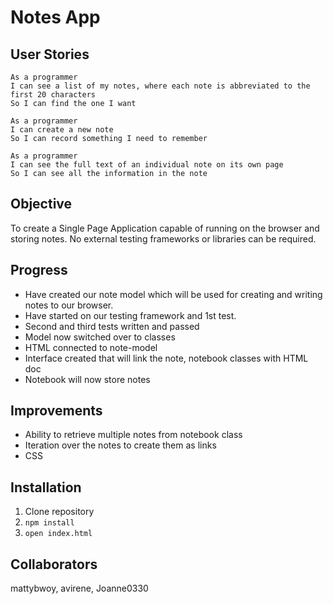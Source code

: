 # Notes App

## User Stories

```
As a programmer
I can see a list of my notes, where each note is abbreviated to the first 20 characters
So I can find the one I want

As a programmer
I can create a new note
So I can record something I need to remember

As a programmer
I can see the full text of an individual note on its own page
So I can see all the information in the note

```

## Objective
To create a Single Page Application capable of running on the browser and storing notes. No external testing frameworks or libraries can be required.

## Progress 
- Have created our note model which will be used for creating and writing notes to our browser.
- Have started on our testing framework and 1st test.
- Second and third tests written and passed
- Model now switched over to classes
- HTML connected to note-model
- Interface created that will link the note, notebook classes with HTML doc
- Notebook will now store notes

## Improvements
- Ability to retrieve multiple notes from notebook class
- Iteration over the notes to create them as links
- CSS

## Installation
1. Clone repository
2. ```npm install```
3. ```open index.html```

## Collaborators
mattybwoy, avirene, Joanne0330
